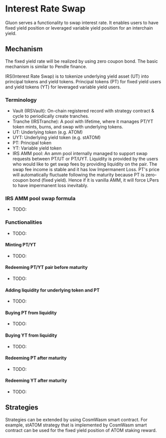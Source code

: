 # Interest Rate Swap

Gluon serves a functionality to swap interest rate.
It enables users to have fixed yield position or leveraged variable yield position for an interchain yield.

## Mechanism

The fixed yield rate will be realized by using zero coupon bond.
The basic mechanism is similar to Pendle finance.

IRS(Interest Rate Swap) is to tokenize underlying yield asset (UT) into principal tokens and yield tokens.
Principal tokens (PT) for fixed yield users and yield tokens (YT) for leveraged variable yield users.

### Terminology

- Vault (IRSVault): On-chain registered record with strategy contract & cycle to periodically create tranches.
- Tranche (IRSTranche): A pool with lifetime, where it manages PT/YT token mints, burns, and swap with underlying tokens.
- UT: Underlying token (e.g. ATOM)
- UYT: Underlying yield token (e.g. stATOM)
- PT: Principal token
- YT: Variable yield token
- IRS AMM pool: An amm pool internally managed to support swap requests between PT/UT or PT/UYT. Liquidity is provided by the users who would like to get swap fees by providing liquidity on the pair. The swap fee income is stable and it has low Impermanent Loss. PT's price will automatically fluctuate following the maturity because PT is zero-coupon bond (fixed yield). Hence if it is vanilla AMM, it will force LPers to have impermanent loss inevitably.

### IRS AMM pool swap formula

- TODO:

### Functionalities

- TODO:

#### Minting PT/YT

- TODO:

#### Redeeming PT/YT pair before maturity

- TODO:

#### Adding liquidity for underlying token and PT

- TODO:

#### Buying PT from liquidity

- TODO:

#### Buying YT from liquidity

- TODO:

#### Redeeming PT after maturity

- TODO:

#### Redeeming YT after maturity

- TODO:

## Strategies

Strategies can be extended by using CosmWasm smart contract.
For example, stATOM strategy that is implemented by CosmWasm smart contract can be used for the fixed yield position of ATOM staking reward.
